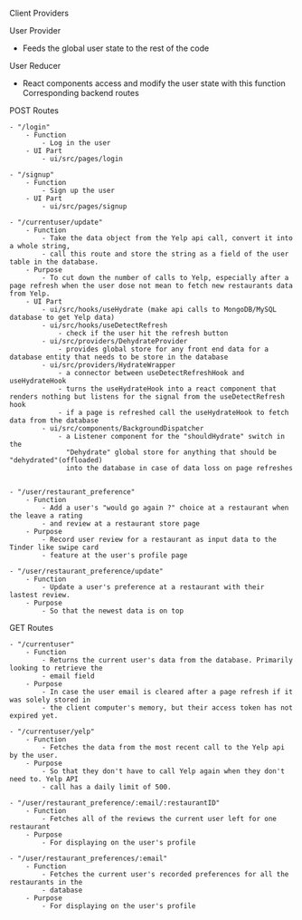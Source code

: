 Client Providers

User Provider

- Feeds the global user state to the rest of the code

User Reducer

- React components access and modify the user state with this function
  Corresponding backend routes

POST Routes

    - "/login"
        - Function
            - Log in the user
        - UI Part
            - ui/src/pages/login

    - "/signup"
        - Function
            - Sign up the user
        - UI Part
            - ui/src/pages/signup

    - "/currentuser/update"
        - Function
            - Take the data object from the Yelp api call, convert it into a whole string,
            - call this route and store the string as a field of the user table in the database.
        - Purpose
            - To cut down the number of calls to Yelp, especially after a page refresh when the user dose not mean to fetch new restaurants data from Yelp.
        - UI Part
            - ui/src/hooks/useHydrate (make api calls to MongoDB/MySQL database to get Yelp data)
            - ui/src/hooks/useDetectRefresh
                - check if the user hit the refresh button
            - ui/src/providers/DehydrateProvider
                - provides global store for any front end data for a database entity that needs to be store in the database
            - ui/src/providers/HydrateWrapper
                - a connector between useDetectRefreshHook and useHydrateHook
                - turns the useHydrateHook into a react component that renders nothing but listens for the signal from the useDetectRefresh hook
                - if a page is refreshed call the useHydrateHook to fetch data from the database
            - ui/src/components/BackgroundDispatcher
                - a Listener component for the "shouldHydrate" switch in the
                  "Dehydrate" global store for anything that should be "dehydrated"(offloaded)
                  into the database in case of data loss on page refreshes


    - "/user/restaurant_preference"
        - Function
            - Add a user's "would go again ?" choice at a restaurant when the leave a rating
            - and review at a restaurant store page
        - Purpose
            - Record user review for a restaurant as input data to the Tinder like swipe card
            - feature at the user's profile page

    - "/user/restaurant_preference/update"
        - Function
            - Update a user's preference at a restaurant with their lastest review.
        - Purpose
            - So that the newest data is on top

GET Routes

    - "/currentuser"
        - Function
            - Returns the current user's data from the database. Primarily looking to retrieve the
            - email field
        - Purpose
            - In case the user email is cleared after a page refresh if it was solely stored in
            - the client computer's memory, but their access token has not expired yet.

    - "/currentuser/yelp"
        - Function
            - Fetches the data from the most recent call to the Yelp api by the user.
        - Purpose
            - So that they don't have to call Yelp again when they don't need to. Yelp API
            - call has a daily limit of 500.

    - "/user/restaurant_preference/:email/:restaurantID"
        - Function
            - Fetches all of the reviews the current user left for one restaurant
        - Purpose
            - For displaying on the user's profile

    - "/user/restaurant_preferences/:email"
        - Function
            - Fetches the current user's recorded preferences for all the restaurants in the
            - database
        - Purpose
            - For displaying on the user's profile
